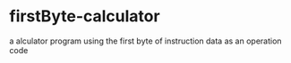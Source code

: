 # firstByte-calculator
a alculator program using the first byte of instruction data as an operation code
